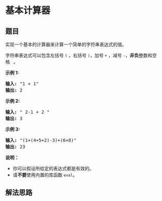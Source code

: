 # 基本计算器

## 题目

<HTML><p>实现一个基本的计算器来计算一个简单的字符串表达式的值。</p>

<p>字符串表达式可以包含左括号&nbsp;<code>(</code>&nbsp;，右括号&nbsp;<code>)</code>，加号&nbsp;<code>+</code>&nbsp;，减号&nbsp;<code>-</code>，<strong>非负</strong>整数和空格&nbsp;<code>&nbsp;</code>。</p>

<p><strong>示例 1:</strong></p>

<pre><strong>输入:</strong> &quot;1 + 1&quot;
<strong>输出:</strong> 2
</pre>

<p><strong>示例 2:</strong></p>

<pre><strong>输入:</strong> &quot; 2-1 + 2 &quot;
<strong>输出:</strong> 3</pre>

<p><strong>示例 3:</strong></p>

<pre><strong>输入:</strong> &quot;(1+(4+5+2)-3)+(6+8)&quot;
<strong>输出:</strong> 23</pre>

<p><strong>说明：</strong></p>

<ul>
	<li>你可以假设所给定的表达式都是有效的。</li>
	<li>请<strong>不要</strong>使用内置的库函数 <code>eval</code>。</li>
</ul>
</HTML>

## 解法思路
